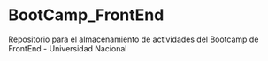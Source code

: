 # BootCamp_FrontEnd
Repositorio para el almacenamiento de actividades del Bootcamp de FrontEnd - Universidad Nacional
